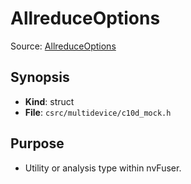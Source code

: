 # AllreduceOptions

Source: [AllreduceOptions](../../../csrc/multidevice/c10d_mock.h)

## Synopsis
- **Kind**: struct
- **File**: `csrc/multidevice/c10d_mock.h`

## Purpose
- Utility or analysis type within nvFuser.
